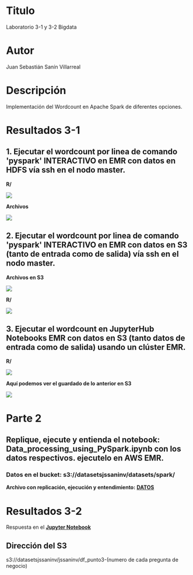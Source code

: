 # Titulo

Laboratorio 3-1 y 3-2 Bigdata

# Autor

Juan Sebastián Sanín Villarreal

# Descripción

Implementación del Wordcount en Apache Spark de diferentes opciones.
 
 # Resultados 3-1
 
## 1. Ejecutar el wordcount por linea de comando 'pyspark' INTERACTIVO en EMR con datos en HDFS vía ssh en el nodo master.

**R/**

![](https://i.ibb.co/pbQ4DBs/HDFS.png)

**Archivos**

![](https://i.ibb.co/NS2HZy2/Archivos.png)

## 2. Ejecutar el wordcount por linea de comando 'pyspark' INTERACTIVO en EMR con datos en S3 (tanto de entrada como de salida)  vía ssh en el nodo master.
**Archivos en S3**

![](https://i.ibb.co/3yhQrrj/Archivos-en-S3.png)

**R/**

![](https://i.ibb.co/Jm4kj38/S3.png)

## 3. Ejecutar el wordcount en JupyterHub Notebooks EMR con datos en S3 (tanto datos de entrada como de salida) usando un clúster EMR.

**R/**

![](https://i.ibb.co/R7q2pyT/Jupyter.png)

**Aquí podemos ver el guardado de lo anterior en S3**

![](https://i.ibb.co/KwBFC1d/Guardado.png)

# Parte 2

## Replique, ejecute y entienda el notebook: Data_processing_using_PySpark.ipynb con los datos respectivos. ejecutelo en AWS EMR.

### Datos en el bucket: s3://datasetsjssaninv/datasets/spark/

**Archivo con replicación, ejecución y entendimiento:** [**DATOS**](https://github.com/sanin08/ST0263jssaninv/blob/main/BigData/Laboratorios/Laboratorio3/Laboratorio3.ipynb) 
  
  
# Resultados 3-2

Respuesta en el [**Jupyter Notebook**](https://github.com/sanin08/ST0263jssaninv/blob/main/BigData/Laboratorios/Laboratorio3/Laboratorio3_2.ipynb)

## Dirección del S3

s3://datasetsjssaninv/jssaninv/df_punto3-(numero de cada pregunta de negocio)

